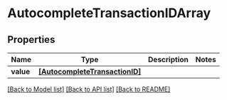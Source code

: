 # AutocompleteTransactionIDArray


## Properties
Name | Type | Description | Notes
------------ | ------------- | ------------- | -------------
**value** | [**[AutocompleteTransactionID]**](AutocompleteTransactionID.md) |  | 

[[Back to Model list]](../README.md#documentation-for-models) [[Back to API list]](../README.md#documentation-for-api-endpoints) [[Back to README]](../README.md)


